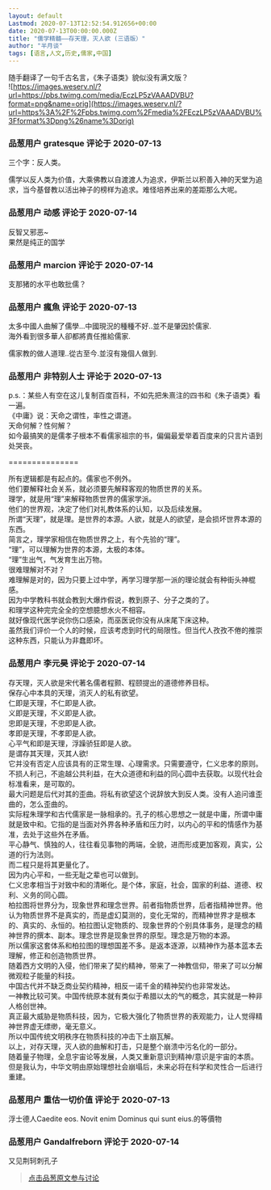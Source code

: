 ```yaml
---
layout: default
Lastmod: 2020-07-13T12:52:54.912656+00:00
date: 2020-07-13T00:00:00.000Z
title: "儒学精髓——存天理，灭人欲 (三语版）"
author: "半月谈"
tags: [语言,人文,历史,儒家,中国]
---
```


随手翻译了一句千古名言，《朱子语类》貌似没有满文版？  
![https://images.weserv.nl/?url=https://pbs.twimg.com/media/EczLP5zVAAADVBU?format=png&name=orig](https://images.weserv.nl/?url=https%3A%2F%2Fpbs.twimg.com%2Fmedia%2FEczLP5zVAAADVBU%3Fformat%3Dpng%26name%3Dorig)

            
### 品葱用户 **gratesque** 评论于 2020-07-13
        
三个字：反人类。  
  
儒学以反人类为价值，大乘佛教以自渡渡人为追求，伊斯兰以积善入神的天堂为追求，当今基督教以活出神子的榜样为追求。难怪培养出来的差距那么大呢。
        


            
### 品葱用户 **动感** 评论于 2020-07-14
        
反智又邪恶~  
果然是纯正的国学
        


            
### 品葱用户 **marcion** 评论于 2020-07-14
        
支那猪的水平也敢批儒？
        


            
### 品葱用户 **瘋魚** 评论于 2020-07-13
        
太多中國人曲解了儒學...中國現況的種種不好..並不是肇因於儒家.  
海外看到很多華人卻都將責任推給儒家.  
  
儒家教的做人道理..從古至今.並沒有幾個人做到.
        


            
### 品葱用户 **非特别人士** 评论于 2020-07-13
        
p.s.：某些人有空在这儿复制百度百科，不如先把朱熹注的四书和《朱子语类》看一遍。  
《中庸》说：天命之谓性，率性之谓道。  
天命何解？性何解？  
如今最搞笑的是儒孝子根本不看儒家祖宗的书，偏偏最爱举着百度来的只言片语到处哭丧。  
  
\===============  
  
所有逻辑都是有起点的。儒家也不例外。  
他们要解释社会关系，就必须要先解释客观的物质世界的关系。  
理学，就是用“理”来解释物质世界的儒家学派。  
他们的世界观，决定了他们对礼教体系的认知，以及后续发展。  
所谓“天理”，就是理。是世界的本源。人欲，就是人的欲望，是会损坏世界本源的东西。  
简言之，理学家相信在物质世界之上，有个先验的“理”。  
“理”，可以理解为世界的本源，太极的本体。  
“理”生出气，气发育生出万物。  
很难理解对不对？  
难理解是对的，因为只要上过中学，再学习理学那一派的理论就会有种街头神棍感。  
因为中学教科书就会教到大爆炸假说，教到原子、分子之类的了。  
和理学这种完完全全的空想臆想水火不相容。  
就好像现代医学说你伤口感染，而巫医说你没有从床尾下床这种。  
虽然我们评价一个人的时候，应该考虑到时代的局限性。但当代人孜孜不倦的推崇这种东西，只能认为非蠢即坏。
        


            
### 品葱用户 **李元昊** 评论于 2020-07-14
        
存天理，灭人欲是宋代著名儒者程颢、程颐提出的道德修养目标。  
保存心中本具的天理，消灭人的私有欲望。  
仁即是天理，不仁即是人欲。  
义即是天理，不义即是人欲。  
忠即是天理，不忠即是人欲。  
孝即是天理，不孝即是人欲。  
心平气和即是天理，浮躁骄狂即是人欲。  
是谓存其天理，灭其人欲!  
它并没有否定人应该具有的正常生理、心理需求。只需要遵守，仁义忠孝的原则。不损人利己，不逾越公共利益，在大众道德和利益的同心圆中去获取。以现代社会标准看来，是可取的。  
最大问题是后代对其的歪曲。将私有欲望这个说辞放大到反人类。没有人追问谁歪曲的，怎么歪曲的。  
实际程朱理学和古代儒家是一脉相承的。孔子的核心思想之一就是中庸，所谓中庸就是致中和。它指的是当面对外界各种矛盾和压力时，以内心的平和的情感作为基准，去处于这些外在矛盾。  
平心静气、慎独的人，往往看见事物的两端，全貌，进而形成更加客观，真实，公道的行为法则。  
而二程只是将其更量化了。  
因为内心平和，一些无耻之辈也可以做到。  
仁义忠孝相当于对致中和的清晰化。是个体，家庭，社会，国家的利益、道德、权利、义务的同心圆。  
柏拉图将世界分为，现象世界和理念世界。前者指物质世界，后者指精神世界。他认为物质世界不是真实的，而是虚幻莫测的，变化无常的，而精神世界才是根本的、真实的、永恒的。柏拉图认定物质的、现象世界的个别具体事务，是理念的精神世界的撰本、副本。理念世界是现象世界的原型。理念是万物的本源。  
所以儒家这套体系和柏拉图的理想国差不多。是返本逐源，以精神作为基本蓝本去理解，修正和创造物质世界。  
随着西方文明的入侵，他们带来了契约精神，带来了一神教信仰，带来了可以分解微观粒子能量的科技。  
中国古代并不缺乏商业契约精神，相反一诺千金的精神契约也非常发达。  
一神教比较可笑。中国传统原本就有类似于希腊以太的气的概念，其实就是一种非人格创世神。  
真正最大威胁是物质科技，因为，它极大强化了物质世界的表观能力，让人觉得精神世界虚无缥缈，毫无意义。  
所以中国传统文明秩序在物质科技的冲击下土崩瓦解。  
以上，对存天理，灭人欲的曲解和打击，只是整个崩溃中污名化的一部分。  
随着量子物理，全息宇宙论等发展，人类又重新意识到精神/意识是宇宙的本质。  
但是我认为，中华文明由原始理想社会崩塌后，未来必将在科学和灵性合一后进行重建。
        


            
### 品葱用户 **重估一切价值** 评论于 2020-07-13
        
浮士德人Caedite eos. Novit enim Dominus qui sunt eius.的等價物
        


            
### 品葱用户 **Gandalfreborn** 评论于 2020-07-14
        
又见荆轲刺孔子
        






> [点击品葱原文参与讨论](https://pincong.rocks/article/21574)


